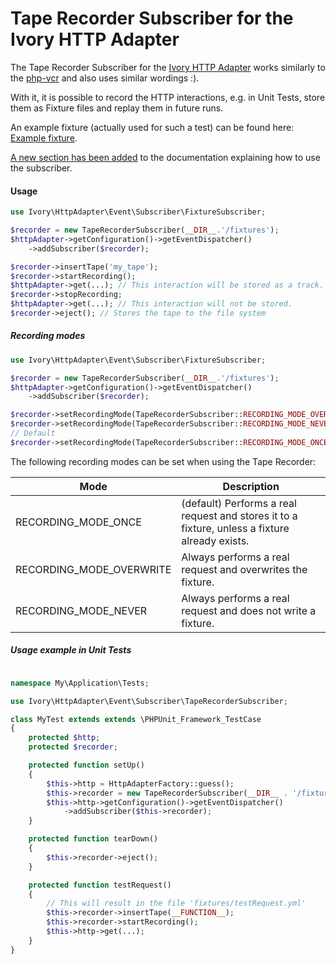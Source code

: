 # Tape Recorder Subscriber for the Ivory HTTP Adapter
 
The Tape Recorder Subscriber for the [Ivory HTTP Adapter](https://github.com/egeloen/ivory-http-adapter/) works 
similarly to the [php-vcr](http://php-vcr.github.io) and also uses similar wordings :). 

With it, it is possible to record the HTTP interactions, e.g. in Unit Tests, store them as Fixture files and replay 
them in future runs.

An example fixture (actually used for such a test) can be found here: 
[Example fixture](tests/Event/TapeRecorder/fixtures/testLoadExistingTape.yml).

[A new section has been added](https://github.com/jeromegamez/ivory-http-adapter/blob/feature/tape-recorder-subscriber/doc/events.md#tape-recorder) to the documentation explaining how to use the subscriber.

#### Usage

```php
use Ivory\HttpAdapter\Event\Subscriber\FixtureSubscriber;

$recorder = new TapeRecorderSubscriber(__DIR__.'/fixtures');
$httpAdapter->getConfiguration()->getEventDispatcher()
    ->addSubscriber($recorder);

$recorder->insertTape('my_tape');
$recorder->startRecording();
$httpAdapter->get(...); // This interaction will be stored as a track.
$recorder->stopRecording;
$httpAdapter->get(...); // This interaction will not be stored.
$recorder->eject(); // Stores the tape to the file system
```

##### Recording modes

```php
use Ivory\HttpAdapter\Event\Subscriber\FixtureSubscriber;

$recorder = new TapeRecorderSubscriber(__DIR__.'/fixtures');
$httpAdapter->getConfiguration()->getEventDispatcher()
    ->addSubscriber($recorder);

$recorder->setRecordingMode(TapeRecorderSubscriber::RECORDING_MODE_OVERWRITE);
$recorder->setRecordingMode(TapeRecorderSubscriber::RECORDING_MODE_NEVER);
// Default
$recorder->setRecordingMode(TapeRecorderSubscriber::RECORDING_MODE_ONCE);
```

The following recording modes can be set when using the Tape Recorder:

| Mode                     | Description |
| ------------------------ | ----------- |
| RECORDING_MODE_ONCE      | (default) Performs a real request and stores it to a fixture, unless a fixture already exists. |
| RECORDING_MODE_OVERWRITE | Always performs a real request and overwrites the fixture. | 
| RECORDING_MODE_NEVER     | Always performs a real request and does not write a fixture. |

##### Usage example in Unit Tests

```php

namespace My\Application\Tests;

use Ivory\HttpAdapter\Event\Subscriber\TapeRecorderSubscriber;

class MyTest extends extends \PHPUnit_Framework_TestCase
{
    protected $http;
    protected $recorder;

    protected function setUp()
    {
        $this->http = HttpAdapterFactory::guess();
        $this->recorder = new TapeRecorderSubscriber(__DIR__ . '/fixtures');
        $this->http->getConfiguration()->getEventDispatcher()
            ->addSubscriber($this->recorder);
    }

    protected function tearDown()
    {
        $this->recorder->eject();
    }

    protected function testRequest()
    {
        // This will result in the file 'fixtures/testRequest.yml'
        $this->recorder->insertTape(__FUNCTION__);
        $this->recorder->startRecording();
        $this->http->get(...);
    }
}
```


